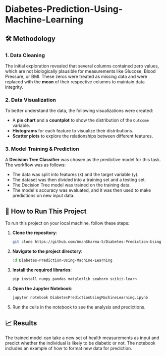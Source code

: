 # Diabetes-Prediction-Using-Machine-Learning
## 🛠️ Methodology

### 1. Data Cleaning
The initial exploration revealed that several columns contained zero values, which are not biologically plausible for measurements like Glucose, Blood Pressure, or BMI. These zeros were treated as missing data and were replaced with the **mean** of their respective columns to maintain data integrity.

### 2. Data Visualization
To better understand the data, the following visualizations were created:
* A **pie chart** and a **countplot** to show the distribution of the `Outcome` variable.
* **Histograms** for each feature to visualize their distributions.
* **Scatter plots** to explore the relationships between different features.

### 3. Model Training & Prediction
A **Decision Tree Classifier** was chosen as the predictive model for this task. The workflow was as follows:
* The data was split into features (`X`) and the target variable (`y`).
* The dataset was then divided into a training set and a testing set.
* The Decision Tree model was trained on the training data.
* The model's accuracy was evaluated, and it was then used to make predictions on new input data.

## 🚀 How to Run This Project

To run this project on your local machine, follow these steps:

1.  **Clone the repository**:
    ```bash
    git clone https://github.com/AmanSharma-5/Diabetes-Prediction-Using-Machine-Learning.git
    ```
2.  **Navigate to the project directory**:
    ```bash
    cd Diabetes-Prediction-Using-Machine-Learning
    ```
3.  **Install the required libraries**:
    ```bash
    pip install numpy pandas matplotlib seaborn scikit-learn
    ```
4.  **Open the Jupyter Notebook**:
    ```bash
    jupyter notebook DiabetesPredictionUsingMachineLearning.ipynb
    ```
5.  Run the cells in the notebook to see the analysis and predictions.

## 📈 Results

The trained model can take a new set of health measurements as input and predict whether the individual is likely to be diabetic or not. The notebook includes an example of how to format new data for prediction.
